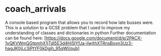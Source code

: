 # coach_arrivals
A console based program that allows you to record how late busses were.  This is a solution to a GCSE problem that I used to improve my understanding of classes and dictionaries in python
Further documentation can be found here: [https://docs.google.com/document/d/e/2PACX-1vQKVWmQGtpmhX1jTdl5E3d4Hi5IYfJa-jIwjthXTRnsBovn3Uz3-hagJK0jLc3iPtYF0kDgjh_95qWI/pub]
